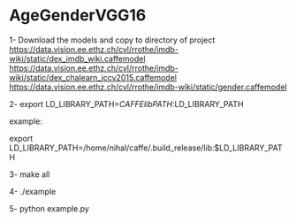 # AgeGenderVGG16

1- Download the models and copy to directory of project
https://data.vision.ee.ethz.ch/cvl/rrothe/imdb-wiki/static/dex_imdb_wiki.caffemodel
https://data.vision.ee.ethz.ch/cvl/rrothe/imdb-wiki/static/dex_chalearn_iccv2015.caffemodel
https://data.vision.ee.ethz.ch/cvl/rrothe/imdb-wiki/static/gender.caffemodel


2- export LD_LIBRARY_PATH=$CAFFElibPATH:$LD_LIBRARY_PATH 


example:  

export LD_LIBRARY_PATH=/home/nihal/caffe/.build_release/lib:$LD_LIBRARY_PATH 

3- make all

4- ./example

5- python example.py
